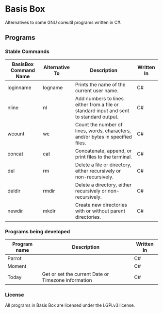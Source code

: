 # Basis Box
 Alternatives to some GNU coreutil programs written in C#.
 
## Programs

### Stable Commands
| BasisBox Command Name | Alternative To | Description | Written  In |
|-|-|-|-|
 | loginname | logname | Prints the name of the current user name. | C# |
| nline | nl | Add numbers to lines either from a file or standard input and sent to standard output. | C# |
|wcount | wc | Count the number of lines, words, characters, and/or bytes in specified files. | C# |
| concat | cat | Concatenate, append, or print files to the terminal. | C# |
| del | rm | Delete a file or directory, either recursively or non-recursively. | C# |
| deldir | rmdir | Delete a directory, either recursively or non-recursively. | C# |
| newdir | mkdir | Create new directories with or without parent directories. | C# |


### Programs being developed
| Program name | Description | Written  In |
|-|-|-|
| Parrot | | C# |
| Moment | | C# |
| Today | Get or set the current Date or Timezone information | C# |

### License
All programs in Basis Box are licensed under the LGPLv3 license.
